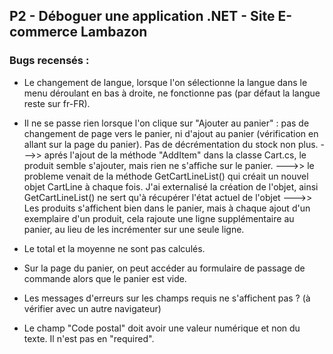 ## P2 - Déboguer une application .NET - Site E-commerce Lambazon

### Bugs recensés : 

- Le changement de langue, lorsque l'on sélectionne la langue dans le menu déroulant en bas à droite, ne fonctionne pas (par défaut la langue reste sur fr-FR).

- Il ne se passe rien lorsque l'on clique sur "Ajouter au panier" : pas de changement de page vers le panier, ni d'ajout au panier (vérification en allant sur la page du panier). Pas de décrémentation du stock non plus. --->> aprés l'ajout de la méthode "AddItem" dans la classe Cart.cs, le produit semble s'ajouter, mais rien ne s'affiche sur le panier. --->> le probleme venait de la méthode GetCartLineList() qui créait un nouvel objet CartLine à chaque fois. J'ai externalisé la création de l'objet, ainsi GetCartLineList() ne sert qu'à récupérer l'état actuel de l'objet --->> Les produits s'affichent bien dans le panier, mais à chaque ajout d'un exemplaire d'un produit, cela rajoute une ligne supplémentaire au panier, au lieu de les incrémenter sur une seule ligne.

- Le total et la moyenne ne sont pas calculés.

- Sur la page du panier, on peut accéder au formulaire de passage de commande alors que le panier est vide.

- Les messages d'erreurs sur les champs requis ne s'affichent pas ? (à vérifier avec un autre navigateur)

- Le champ "Code postal" doit avoir une valeur numérique et non du texte. Il n'est pas en "required".
